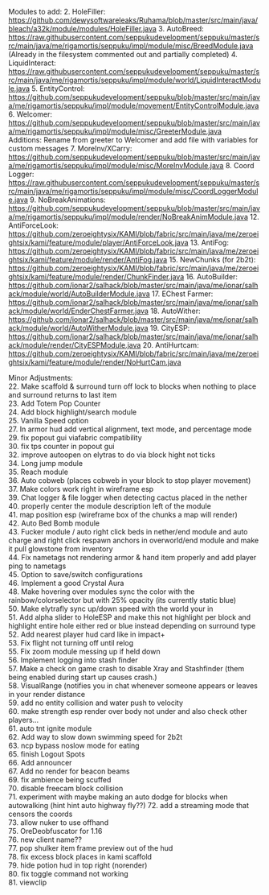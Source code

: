 Modules to add:
2. HoleFiller: <https://github.com/dewysoftwareleaks/Ruhama/blob/master/src/main/java/bleach/a32k/module/modules/HoleFiller.java>
3. AutoBreed: <https://raw.githubusercontent.com/seppukudevelopment/seppuku/master/src/main/java/me/rigamortis/seppuku/impl/module/misc/BreedModule.java>  
(Already in the filesystem commented out and partially completed)
4. LiquidInteract: <https://raw.githubusercontent.com/seppukudevelopment/seppuku/master/src/main/java/me/rigamortis/seppuku/impl/module/world/LiquidInteractModule.java>
5. EntityControl: <https://github.com/seppukudevelopment/seppuku/blob/master/src/main/java/me/rigamortis/seppuku/impl/module/movement/EntityControlModule.java>
6. Welcomer: <https://github.com/seppukudevelopment/seppuku/blob/master/src/main/java/me/rigamortis/seppuku/impl/module/misc/GreeterModule.java>  
Additions: Rename from greeter to Welcomer and add file with variables for custom messages
7. MoreInv/XCarry: <https://github.com/seppukudevelopment/seppuku/blob/master/src/main/java/me/rigamortis/seppuku/impl/module/misc/MoreInvModule.java>
8. Coord Logger: <https://raw.githubusercontent.com/seppukudevelopment/seppuku/master/src/main/java/me/rigamortis/seppuku/impl/module/misc/CoordLoggerModule.java>
9. NoBreakAnimations: <https://github.com/seppukudevelopment/seppuku/blob/master/src/main/java/me/rigamortis/seppuku/impl/module/render/NoBreakAnimModule.java>
12. AntiForceLook: <https://github.com/zeroeightysix/KAMI/blob/fabric/src/main/java/me/zeroeightsix/kami/feature/module/player/AntiForceLook.java>
13. AntiFog: <https://github.com/zeroeightysix/KAMI/blob/fabric/src/main/java/me/zeroeightsix/kami/feature/module/render/AntiFog.java>
15. NewChunks (for 2b2t): <https://github.com/zeroeightysix/KAMI/blob/fabric/src/main/java/me/zeroeightsix/kami/feature/module/render/ChunkFinder.java>
16. AutoBuilder: <https://github.com/ionar2/salhack/blob/master/src/main/java/me/ionar/salhack/module/world/AutoBuilderModule.java>
17. EChest Farmer: <https://github.com/ionar2/salhack/blob/master/src/main/java/me/ionar/salhack/module/world/EnderChestFarmer.java>
18. AutoWither: <https://github.com/ionar2/salhack/blob/master/src/main/java/me/ionar/salhack/module/world/AutoWitherModule.java>
19. CityESP: <https://github.com/ionar2/salhack/blob/master/src/main/java/me/ionar/salhack/module/render/CityESPModule.java>
20. AntiHurtcam: <https://github.com/zeroeightysix/KAMI/blob/fabric/src/main/java/me/zeroeightsix/kami/feature/module/render/NoHurtCam.java>

Minor Adjustments:  
22. Make scaffold & surround turn off lock to blocks when nothing to place and surround returns to last item  
23. Add Totem Pop Counter  
24. Add block highlight/search module  
25. Vanilla Speed option  
27. In armor hud add vertical alignment, text mode, and percentage mode  
29. fix popout gui viafabric compatibility  
30. fix tps counter in popout gui  
32. improve autoopen on elytras to do via block hight not ticks  
34. Long jump module  
35. Reach module  
36. Auto cobweb (places cobweb in your block to stop player movement)  
37. Make colors work right in wireframe esp  
39. Chat logger & file logger when detecting cactus placed in the nether  
40. properly center the module description left of the module  
41. map position esp (wireframe box of the chunks a map will render)  
42. Auto Bed Bomb module  
43. Fucker module / auto right click beds in nether/end module and auto charge and right click respawn anchors in overworld/end module and make it pull glowstone from inventory  
44. Fix nametags not rendering armor & hand item properly and add player ping to nametags  
45. Option to save/switch configurations  
46. Implement a good Crystal Aura  
48. Make hovering over modules sync the color with the rainbow/colorselector but with 25% opacity (its currently static blue)  
50. Make elytrafly sync up/down speed with the world your in  
51. Add alpha slider to HoleESP and make this not highlight per block and highlight entire hole either red or blue instead depending on surround type  
52. Add nearest player hud card like in impact+  
53. Fix flight not turning off until relog  
55. Fix zoom module messing up if held down  
56. Implement logging into stash finder  
57. Make a check on game crash to disable Xray and Stashfinder (them being enabled during start up causes crash.)  
58. VisualRange (notifies you in chat whenever someone appears or leaves in your render distance  
59. add no entity collision and water push to velocity  
60. make strength esp render over body not under and also check other players...  
61. auto tnt ignite module  
62. Add way to slow down swimming speed for 2b2t  
63. ncp bypass noslow mode for eating  
65. finish Logout Spots  
66. Add announcer  
67. Add no render for beacon beams  
69. fix ambience being scuffed  
70. disable freecam block collision  
71. experiment with maybe making an auto dodge for blocks when autowalking (hint hint auto highway fly??)
72. add a streaming mode that censors the coords  
73. allow nuker to use offhand  
75. OreDeobfuscator for 1.16  
76. new client name??  
77. pop shulker item frame preview out of the hud  
78. fix excess block places in kami scaffold  
79. hide potion hud in top right (norender)  
80. fix toggle command not working  
81. viewclip  